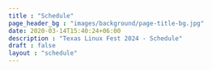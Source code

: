 ```yaml
---
title : "Schedule"
page_header_bg : "images/background/page-title-bg.jpg"
date: 2020-03-14T15:40:24+06:00
description : "Texas Linux Fest 2024 - Schedule"
draft : false
layout : "schedule"
---
```

